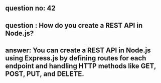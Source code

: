 
      
## question no: 42

## question : How do you create a REST API in Node.js?

## answer: You can create a REST API in Node.js using Express.js by defining routes for each endpoint and handling HTTP methods like GET, POST, PUT, and DELETE.
      